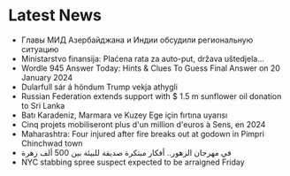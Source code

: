 # Latest News
-  Главы МИД Азербайджана и Индии обсудили региональную ситуацию
-  Ministarstvo finansija: Plaćena rata za auto-put, država uštedjela...
-  Wordle 945 Answer Today: Hints & Clues To Guess Final Answer on 20 January 2024
-  Dularfull sár á höndum Trump vekja athygli
-  Russian Federation extends support with $ 1.5 m sunflower oil donation to Sri Lanka
-  Batı Karadeniz, Marmara ve Kuzey Ege için fırtına uyarısı
-  Cinq projets mobiliseront plus d'un million d'euros à Sens, en 2024
-  Maharashtra: Four injured after fire breaks out at godown in Pimpri Chinchwad town
-  في مهرجان الزهور.. أفكار مبتكرة صديقة للبيئة بين 500 ألف زهرة
-  NYC stabbing spree suspect expected to be arraigned Friday
